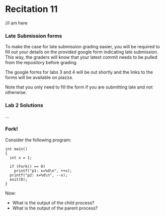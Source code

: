 Recitation 11
=========
//I am here
### Late Submission forms

To make the case for late submission grading easier, you will be required to fill out your details on the provided google form indicating late submission. This way, the graders will know that your latest commit needs to be pulled from the repository before grading.

The google forms for labs 3 and 4 will be out shortly and the links to the forms will be available on piazza. 

Note that you only need to fill the form if you are submitting late and not otherwise.

### Lab 2 Solutions

...

### Fork!

Consider the following program:

```
int main()
{
  int x = 1;

  if (Fork() == 0)
    printf("p1: x=%d\n", ++x);
  printf("p2: x=%d\n", --x);
  exit(0);
}
```

Now:
* What is the output of the child process?
* What is the output of the parent process?